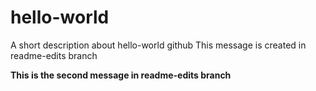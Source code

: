 # hello-world
A short description about hello-world github
This message is created in readme-edits branch

**This is the second message in readme-edits branch**
